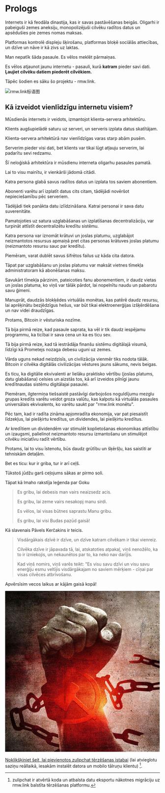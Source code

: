 # Prologs

Internets ir kā feodāla dinastija, kas ir savas pastāvēšanas beigās. Oligarhi ir pabeiguši zemes aneksiju, monopolizējuši cilvēku radītos datus un apsēdušies pie zemes nomas maksas.

Platformas kontrolē displeju šķirošanu, platformas bloķē sociālās attiecības, un dzīve un nāve ir kā zivs uz laktas.

Man nepatīk šāda pasaule. Es vēlos meklēt pārmaiņas.

Es vēlos atjaunot jaunu internetu - pasauli, kurā **katram** pieder savi dati. **Ļaujiet cilvēku datiem piederēt cilvēkiem.**

Tāpēc šodien es sāku šo projektu - rmw.link.

![rmw.link标语图](/slogan.svg)

## Kā izveidot vienlīdzīgu internetu visiem?

Mūsdienās internets ir veidots, izmantojot klienta-servera arhitektūru.

Klients augšupielādē saturu uz serveri, un serveris izplata datus skatītājam.

Klienta-servera arhitektūrā nav vienlīdzīgas varas starp abām pusēm.

Serverim pieder visi dati, bet klients var tikai lūgt atļauju serverim, lai padarītu sevi redzamu.

Šī neloģiskā arhitektūra ir mūsdienu interneta oligarhu pasaules pamatā.

Lai to visu mainītu, ir vienkārši jādomā citādi.

Katra persona glabā savus radītos datus un izplata tos saviem abonentiem.

Abonenti varētu arī izplatīt datus cits citam, tādējādi novēršot nepieciešamību pēc serveriem.

Tādējādi tiek panākta datu izlīdzināšana. Katrai personai ir sava datu suverenitāte.

Pamatojoties uz satura uzglabāšanas un izplatīšanas decentralizāciju, var turpināt attīstīt decentralizētu kredītu sistēmu.

Katra persona var iznomāt krātuvi un joslas platumu, uzglabājot neizmantotos resursus apmaiņā pret citas personas krātuves joslas platumu (neizmantoto resursu sauc par kredītu).

Piemēram, varat dublēt savus šifrētos failus uz kāda cita datora.

Tāpat par uzglabāšanu un joslas platumu var maksāt vietnes tīmekļa administratoram kā abonēšanas maksu.

Savukārt tīmekļa pārzinim, pateicoties fanu abonementiem, ir daudz vietas un joslas platuma, ko viņš var tālāk pārdot, lai nopelnītu naudu un pabarotu savu ģimeni.

Manuprāt, daudzās blokķēdes virtuālās monētas, kas patērē daudz resursu, lai aprēķinātu bezjēdzīgus hešus, var būt tikai elektroenerģijas izšķērdēšana un nav videi draudzīgas.

Protams, Bitcoin ir vēsturiska nozīme.

Tā bija pirmā reize, kad pasaule saprata, ka vēl ir tik daudz iespējamu programmu, ka ticībai ir sava cena un ka es ticu sev.

Tā bija pirmā reize, kad tā iestrādāja finanšu sistēmu digitālajā visumā, līdzīgi kā Prometejs nozaga debesu uguni uz zemes.

Vārda uguns nekad neizdzisīs, un civilizācija vienmēr tiks nodota tālāk. Bitcoin ir cilvēka digitālās civilizācijas vēstures jauns sākums, nevis beigas.

Es ticu, ka digitālie ekvivalenti ar lielāku praktisko vērtību (joslas platums, datu glabāšana) celsies un aizstās tos, kā arī izveidos pilnīgi jaunu kredītnaudas sistēmu digitālajai pasaulei.

Piemēram, ilgtermiņa tiešsaistē pastāvīgi darbojošos noguldījumu mezglu grupas kredīts varētu veidot groza valūtu, kas kalpotu kā virtuālās pasaules universālais ekvivalents, ko varētu saukt par "rmw.link monētu".

Pēc tam, kad ir radīta zināma apjomradīta ekonomija, var pat piesaistīt līdzekļus, lai piešķirtu kredītus, un dividendes, lai piešķirtu kredītus.

Ar kredītiem un dividendēm var stimulēt koplietošanas ekonomikas attīstību un izaugsmi, palielinot neizmantoto resursu izmantošanu un stimulējot cilvēku iniciatīvu radīt vērtību.

Protams, lai to visu īstenotu, būs daudz grūtību un šķēršļu, kas saistīti ar tehniskām detaļām.

Bet es ticu: kur ir griba, tur ir arī ceļš.

Tūkstoš jūdžu garš ceļojums sākas ar pirmo soli.

Tāpat kā Imaho rakstīja leģenda par Goku

> Es gribu, lai debesis man vairs neaizsedz acis.
> 
> Es gribu, lai zeme vairs nesakopj manu sirdi.
> 
> Es vēlos, lai visas būtnes saprastu Manu gribu.
> 
> Es gribu, lai visi Budas pazūd gaisā!

Kā slavenais Pāvels Kerčakins ir teicis.

> Visdārgākais dzīvē ir dzīve, un dzīve katram cilvēkam ir tikai vienreiz.
> 
> Cilvēka dzīve ir jāpavada tā, lai, atskatoties atpakaļ, viņš nenožēlo, ka to ir izniekojis, un nekaunētos par to, ka neko nav darījis.
> 
> Kad viņš nomirs, viņš varēs teikt: "Es visu savu dzīvi un visu savu enerģiju esmu veltījis visdārgākajam no saviem mērķiem - cīņai par visas cilvēces atbrīvošanu.

Apvērsīsim vecos laikus ar kājām gaisā kopā!

![](https://raw.githubusercontent.com/gcxfd/img/gh-pages/1.jpg)

[Noklikšķiniet šeit, lai pievienotos zulipchat tērzēšanas istabai](https://rmw.zulipchat.com) (lai atvieglotu saziņu reāllaikā, iesakām instalēt datora un mobilo tālruņu klientu) [^1].

[^1]: zulipchat ir atvērtā koda un atbalsta datu eksportu nākotnes migrāciju uz rmw.link balstīta tērzēšanas platformu.